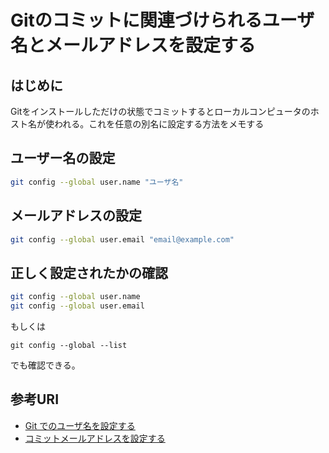 # Gitのコミットに関連づけられるユーザ名とメールアドレスを設定する
<!-- date:2020-04-19 18:53:42 -->

## はじめに
Gitをインストールしただけの状態でコミットするとローカルコンピュータのホスト名が使われる。これを任意の別名に設定する方法をメモする

## ユーザー名の設定

``` bash
git config --global user.name "ユーザ名"
```

## メールアドレスの設定

``` bash
git config --global user.email "email@example.com"
```

## 正しく設定されたかの確認

``` bash
git config --global user.name
git config --global user.email
```

もしくは

```
git config --global --list
```

でも確認できる。


## 参考URI
- [Git でのユーザ名を設定する](https://help.github.com/ja/github/using-git/setting-your-username-in-git#)
- [コミットメールアドレスを設定する](https://help.github.com/ja/github/setting-up-and-managing-your-github-user-account/setting-your-commit-email-address)